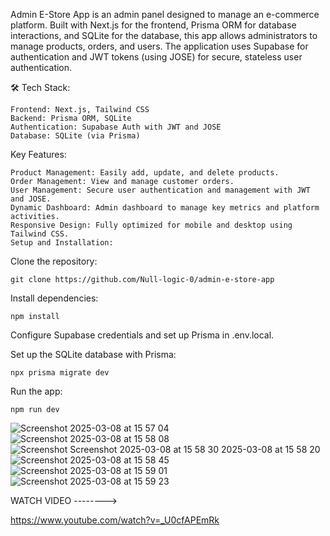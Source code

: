 Admin E-Store App is an admin panel designed to manage an e-commerce platform. Built with Next.js for the frontend, Prisma ORM for database interactions, and SQLite for the database, this app allows administrators to manage products, orders, and users. The application uses Supabase for authentication and JWT tokens (using JOSE) for secure, stateless user authentication.

🛠 Tech Stack:

    Frontend: Next.js, Tailwind CSS
    Backend: Prisma ORM, SQLite
    Authentication: Supabase Auth with JWT and JOSE
    Database: SQLite (via Prisma)
    
Key Features:

    Product Management: Easily add, update, and delete products.
    Order Management: View and manage customer orders.
    User Management: Secure user authentication and management with JWT and JOSE.
    Dynamic Dashboard: Admin dashboard to manage key metrics and platform activities.
    Responsive Design: Fully optimized for mobile and desktop using Tailwind CSS.
    Setup and Installation:
    
Clone the repository:

    git clone https://github.com/Null-logic-0/admin-e-store-app
    
Install dependencies:

    npm install

Configure Supabase credentials and set up Prisma in .env.local.

Set up the SQLite database with Prisma:

    npx prisma migrate dev
Run the app:

    npm run dev

![Screenshot 2025-03-08 at 15 57 04](https://github.com/user-attachments/assets/6b2194dc-7b09-4d27-9aee-ecf398913c0c)
![Screenshot 2025-03-08 at 15 58 08](https://github.com/user-attachments/assets/9a83cbe7-1914-4355-9740-02b8ffabf29d)
![Screenshot ![Screenshot 2025-03-08 at 15 58 30](https://github.com/user-attachments/assets/1b1b5fef-d3f7-45d0-9035-2d7803d305c2)
2025-03-08 at 15 58 20](https://github.com/user-attachments/assets/c8bb7175-de57-49db-a06d-162fa87cd531)
![Screenshot 2025-03-08 at 15 58 45](https://github.com/user-attachments/assets/6c5a9f6d-c0da-4452-b955-0267b639ce27)
![Screenshot 2025-03-08 at 15 59 01](https://github.com/user-attachments/assets/d5f6eea3-0822-4ec3-90ba-675e66937261)
![Screenshot 2025-03-08 at 15 59 23](https://github.com/user-attachments/assets/6b5af30b-6629-463f-8592-b389df04c523)

WATCH VIDEO -------->

https://www.youtube.com/watch?v=_U0cfAPEmRk
